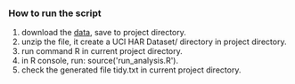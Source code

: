 ### How to run the script
1. download the [data](https://d396qusza40orc.cloudfront.net/getdata%2Fprojectfiles%2FUCI%20HAR%20Dataset.zip), save to project directory.
1. unzip the file, it create a UCI HAR Dataset/ directory in project directory.
1. run command R in current project directory.
1. in R console, run: source('run\_analysis.R').
1. check the generated file tidy.txt in current project directory.
